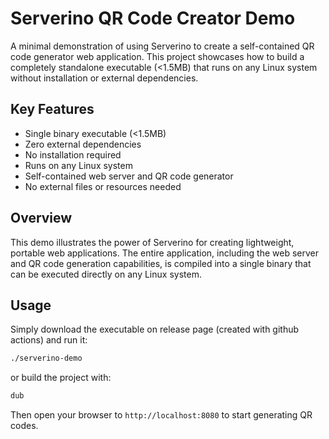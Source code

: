 # Serverino QR Code Creator Demo

A minimal demonstration of using Serverino to create a self-contained QR code generator web application. This project showcases how to build a completely standalone executable (<1.5MB) that runs on any Linux system without installation or external dependencies.

## Key Features

- Single binary executable (<1.5MB)
- Zero external dependencies
- No installation required
- Runs on any Linux system
- Self-contained web server and QR code generator
- No external files or resources needed

## Overview

This demo illustrates the power of Serverino for creating lightweight, portable web applications. The entire application, including the web server and QR code generation capabilities, is compiled into a single binary that can be executed directly on any Linux system.

## Usage

Simply download the executable on release page (created with github actions) and run it:
```bash
./serverino-demo
```

or build the project with:

```bash
dub
```

Then open your browser to `http://localhost:8080` to start generating QR codes.
